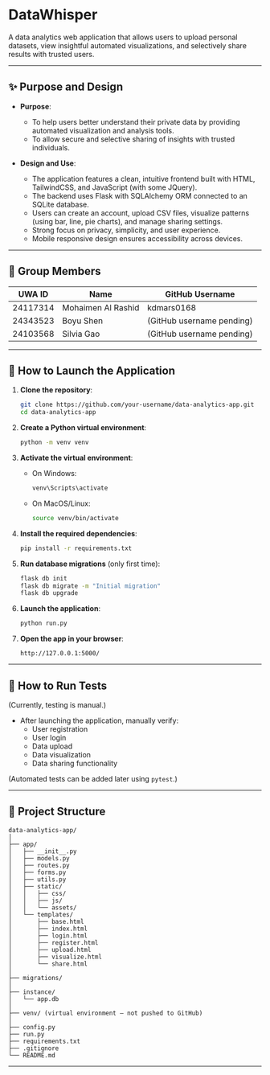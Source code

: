 
# DataWhisper

A data analytics web application that allows users to upload personal datasets, view insightful automated visualizations, and selectively share results with trusted users.

---

## ✨ Purpose and Design

- **Purpose**: 
  - To help users better understand their private data by providing automated visualization and analysis tools.
  - To allow secure and selective sharing of insights with trusted individuals.
  
- **Design and Use**:
  - The application features a clean, intuitive frontend built with HTML, TailwindCSS, and JavaScript (with some JQuery).
  - The backend uses Flask with SQLAlchemy ORM connected to an SQLite database.
  - Users can create an account, upload CSV files, visualize patterns (using bar, line, pie charts), and manage sharing settings.
  - Strong focus on privacy, simplicity, and user experience.
  - Mobile responsive design ensures accessibility across devices.

---

## 👥 Group Members

| UWA ID   | Name               | GitHub Username   |
|----------|--------------------|-------------------|
| 24117314 | Mohaimen Al Rashid  | kdmars0168         |
| 24343523 | Boyu Shen           | (GitHub username pending) |
| 24103568 | Silvia Gao          | (GitHub username pending) |

---

## 🚀 How to Launch the Application

1. **Clone the repository**:
   ```bash
   git clone https://github.com/your-username/data-analytics-app.git
   cd data-analytics-app
   ```

2. **Create a Python virtual environment**:
   ```bash
   python -m venv venv
   ```

3. **Activate the virtual environment**:
   - On Windows:
     ```bash
     venv\Scripts\activate
     ```
   - On MacOS/Linux:
     ```bash
     source venv/bin/activate
     ```

4. **Install the required dependencies**:
   ```bash
   pip install -r requirements.txt
   ```

5. **Run database migrations** (only first time):
   ```bash
   flask db init
   flask db migrate -m "Initial migration"
   flask db upgrade
   ```

6. **Launch the application**:
   ```bash
   python run.py
   ```

7. **Open the app in your browser**:
   ```
   http://127.0.0.1:5000/
   ```

---

## 🧪 How to Run Tests

(Currently, testing is manual.)

- After launching the application, manually verify:
  - User registration
  - User login
  - Data upload
  - Data visualization
  - Data sharing functionality

(Automated tests can be added later using `pytest`.)

---

## 📂 Project Structure 

```
data-analytics-app/
│
├── app/
│   ├── __init__.py
│   ├── models.py
│   ├── routes.py
│   ├── forms.py
│   ├── utils.py
│   ├── static/
│   │   ├── css/
│   │   ├── js/
│   │   └── assets/
│   └── templates/
│       ├── base.html
│       ├── index.html
│       ├── login.html
│       ├── register.html
│       ├── upload.html
│       ├── visualize.html
│       └── share.html
│
├── migrations/
│
├── instance/
│   └── app.db
│
├── venv/ (virtual environment — not pushed to GitHub)
│
├── config.py
├── run.py
├── requirements.txt
├── .gitignore
└── README.md
```

---
